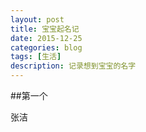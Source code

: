 ```yaml
---
layout: post
title: 宝宝起名记
date: 2015-12-25
categories: blog
tags: [生活]
description: 记录想到宝宝的名字
---
```


##第一个

张洁
